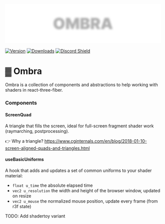![ombra](https://github.com/gsimone/ombra/blob/main/_logo.png?raw=true)


[![Version](https://img.shields.io/npm/v/ombra?style=flat&colorA=000000&colorB=000000)](https://www.npmjs.com/package/ombra)
[![Downloads](https://img.shields.io/npm/dt/ombra.svg?style=flat&colorA=000000&colorB=000000)](https://www.npmjs.com/package/ombra)
[![Discord Shield](https://img.shields.io/discord/740090768164651008?style=flat&colorA=000000&colorB=000000&label=discord&logo=discord&logoColor=ffffff)](https://discord.gg/ZZjjNvJ)

# ▓ Ombra

Ombra is a collection of components and abstractions to help working with shaders in react-three-fiber.

### Components

#### ScreenQuad

A triangle that fills the screen, ideal for full-screen fragment shader work (raymarching, postprocessing).

👉 Why a triangle? https://www.cginternals.com/en/blog/2018-01-10-screen-aligned-quads-and-triangles.html


#### useBasicUniforms

A hook that adds and updates a set of common uniforms to your shader material:

- `float u_time` the absolute elapsed time
- `vec2 u_resolution` the width and height of the browser window, updated on resize
- `vec2 u_mouse` the normalized mouse position, update every frame (from r3f state)

TODO: Add shadertoy variant
